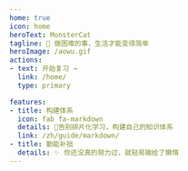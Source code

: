 ```yaml
---
home: true
icon: home
heroText: MonsterCat
tagline: 🧡 做困难的事，生活才能变得简单
heroImage: /aowu.gif
actions:
- text: 开始复习 →
  link: /home/
  type: primary

features:
- title: 构建体系
  icon: fab fa-markdown
  details: 🍉告别碎片化学习，构建自己的知识体系
  link: /zh/guide/markdown/
- title: 勤能补拙
  details: ✨ 你还没真的努力过，就轻易输给了懒惰
---
```

